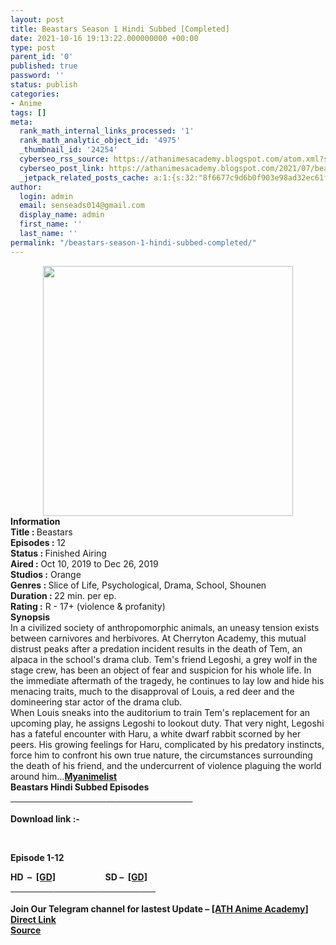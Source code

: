 ```yaml
---
layout: post
title: Beastars Season 1 Hindi Subbed [Completed]
date: 2021-10-16 19:13:22.000000000 +00:00
type: post
parent_id: '0'
published: true
password: ''
status: publish
categories:
- Anime
tags: []
meta:
  rank_math_internal_links_processed: '1'
  rank_math_analytic_object_id: '4975'
  _thumbnail_id: '24254'
  cyberseo_rss_source: https://athanimesacademy.blogspot.com/atom.xml?start-index=151&max-results=150
  cyberseo_post_link: https://athanimesacademy.blogspot.com/2021/07/beastars-season-1-hindi-subbed-completed.html
  _jetpack_related_posts_cache: a:1:{s:32:"8f6677c9d6b0f903e98ad32ec61f8deb";a:2:{s:7:"expires";i:1644517848;s:7:"payload";a:3:{i:0;a:1:{s:2:"id";i:24255;}i:1;a:1:{s:2:"id";i:24167;}i:2;a:1:{s:2:"id";i:24091;}}}}
author:
  login: admin
  email: senseads014@gmail.com
  display_name: admin
  first_name: ''
  last_name: ''
permalink: "/beastars-season-1-hindi-subbed-completed/"
---
```

<div class="separator" style="clear: both; text-align: center;"> <a href="https://lh3.googleusercontent.com/-L2OeAw86yl0/YNWfpdecnNI/AAAAAAAAC48/GENzmpx0UYUEYBG8qQ4H9MkFtV1DYDdSgCLcBGAsYHQ/s1600/1624612765751548-0.png" imageanchor="1" style="margin-left: 1em; margin-right: 1em;"> <img border="0" src="{{ site.baseurl }}/assets/2021/10/1624612765751548-0.png" width="400" /> </a></div>
<div></div>
<div><b>Information</b></div>
<div></div>
<div><b>Title : </b>Beastars</div>
<div><b>Episodes : </b>12</div>
<div><b>Status : </b>Finished Airing</div>
<div><b>Aired : </b>Oct 10, 2019 to Dec 26, 2019</div>
<div><b>Studios :</b> Orange</div>
<div><b>Genres : </b>Slice of Life, Psychological, Drama, School, Shounen</div>
<div><b>Duration : </b>22 min. per ep.</div>
<div><b>Rating :</b> R - 17+ (violence &amp; profanity)</div>
<div></div>
<div><b>Synopsis</b></div>
<div>In a civilized society of anthropomorphic animals, an uneasy tension exists between carnivores and herbivores. At Cherryton Academy, this mutual distrust peaks after a predation incident results in the death of Tem, an alpaca in the school's drama club. Tem's friend Legoshi, a grey wolf in the stage crew, has been an object of fear and suspicion for his whole life. In the immediate aftermath of the tragedy, he continues to lay low and hide his menacing traits, much to the disapproval of Louis, a red deer and the domineering star actor of the drama club.</div>
<div></div>
<div>When Louis sneaks into the auditorium to train Tem's replacement for an upcoming play, he assigns Legoshi to lookout duty. That very night, Legoshi has a fateful encounter with Haru, a white dwarf rabbit scorned by her peers. His growing feelings for Haru, complicated by his predatory instincts, force him to confront his own true nature, the circumstances surrounding the death of his friend, and the undercurrent of violence plaguing the world around him...<a href="https://myanimelist.net/anime/39195/Beastars"><b>Myanimelist</b></a></div>
<div></div>
<div><b>Beastars Hindi Subbed Episodes</b></div>
<div>
<div><u>&nbsp; &nbsp; &nbsp; &nbsp; &nbsp; &nbsp; &nbsp; &nbsp; &nbsp; &nbsp; &nbsp; &nbsp; &nbsp; &nbsp; &nbsp; &nbsp; &nbsp; &nbsp; &nbsp; &nbsp;</u><u>&nbsp; &nbsp;&nbsp;</u><u>&nbsp; &nbsp; &nbsp; &nbsp; &nbsp; &nbsp; &nbsp; &nbsp; &nbsp; &nbsp; &nbsp; &nbsp; &nbsp; &nbsp; &nbsp; &nbsp;</u></div>
<div><u><br /></u></div>
<div>
<div>
<div><b>Download link :-</b></div>
<p><b />
<div><b><br /></b></div>
<p>Episode&nbsp;<b>1-12</b>
<div></div>
<div><b>HD&nbsp; –&nbsp;&nbsp;<a href="https://l4s.cc/a/e/JPZ/aHR0cHM6Ly9kcml2ZS5nb29nbGUuY29tL2ZvbGRlcnZpZXc/aWQ9MUNSZUhxMEt1Nk02QUJPbDl2aXo5NUVHaDljdDA5OFZz">[GD]</a>&nbsp; &nbsp; &nbsp; &nbsp; &nbsp; &nbsp; &nbsp; &nbsp; &nbsp; &nbsp; &nbsp; &nbsp; SD –&nbsp;&nbsp;<a href="https://l4s.cc/a/e/JPZ/aHR0cHM6Ly9kcml2ZS5nb29nbGUuY29tL2ZvbGRlcnZpZXc/aWQ9MUNhMVNERXpiN01kT0dRVW9WVllHX2Y4cllCVnZvY1R3">[GD]</a></b></div>
</div>
<div></div>
</div>
</div>
<div>
<div><b><u>&nbsp; &nbsp; &nbsp; &nbsp; &nbsp; &nbsp; &nbsp; &nbsp; &nbsp; &nbsp; &nbsp;</u></b><b><u>&nbsp; &nbsp; &nbsp; &nbsp; &nbsp; &nbsp; &nbsp; &nbsp; &nbsp; &nbsp; &nbsp;</u></b><b><u>&nbsp; &nbsp; &nbsp; &nbsp; &nbsp; &nbsp; &nbsp; &nbsp; &nbsp; &nbsp; &nbsp;</u></b><b><u>&nbsp; &nbsp; &nbsp; &nbsp;</u></b></div>
<div><b><u><br /></u></b></div>
<div><b>Join Our Telegram channel for lastest Update –&nbsp;<a href="http://telegram.me/athanimeacademy">[ATH Anime Academy]</a></b></div>
</div>
<link rel="stylesheet" href="https://cdnjs.cloudflare.com/ajax/libs/font-awesome/4.7.0/css/font-awesome.min.css" />
<div class="divbtn"> <a href="https://handymansurrender.com/fihup8buzv?key=94550f7ce39444073321dde3b8782f97" class="btn"><i class="fa fa-download"></i> Direct Link</a> <br /><a href="https://athanimesacademy.blogspot.com/2021/07/beastars-season-1-hindi-subbed-completed.html">Source</a> </div>
